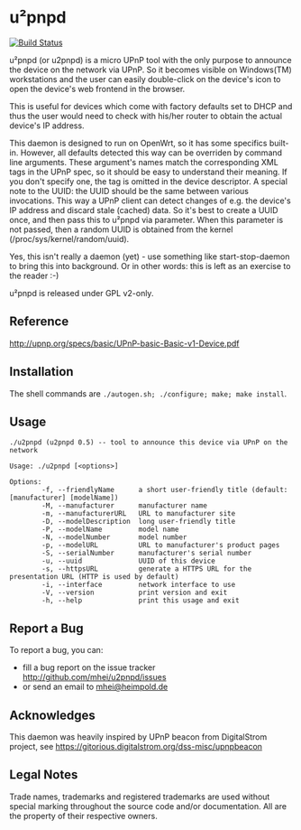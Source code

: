 u²pnpd
======

[![Build Status](https://travis-ci.org/mhei/u2pnpd.svg?branch=master)](https://travis-ci.org/mhei/u2pnpd)

u²pnpd (or u2pnpd) is a micro UPnP tool with the only purpose to announce the device
on the network via UPnP. So it becomes visible on Windows(TM) workstations and the user
can easily double-click on the device's icon to open the device's web frontend in the
browser.

This is useful for devices which come with factory defaults set to DHCP and thus the
user would need to check with his/her router to obtain the actual device's IP address.

This daemon is designed to run on OpenWrt, so it has some specifics built-in.
However, all defaults detected this way can be overriden by command line arguments.
These argument's names match the corresponding XML tags in the UPnP spec, so it
should be easy to understand their meaning. If you don't specify one, the tag is
omitted in the device descriptor.
A special note to the UUID: the UUID should be the same between various invocations.
This way a UPnP client can detect changes of e.g. the device's IP address and
discard stale (cached) data. So it's best to create a UUID once, and then pass this
to u²pnpd via parameter. When this parameter is not passed, then a random UUID is
obtained from the kernel (/proc/sys/kernel/random/uuid).

Yes, this isn't really a daemon (yet) - use something like start-stop-daemon to bring
this into background. Or in other words: this is left as an exercise to the reader :-)

u²pnpd is released under GPL v2-only.


Reference
---------

http://upnp.org/specs/basic/UPnP-basic-Basic-v1-Device.pdf


Installation
------------

The shell commands are ``./autogen.sh; ./configure; make; make install``.


Usage
-----

```
./u2pnpd (u2pnpd 0.5) -- tool to announce this device via UPnP on the network

Usage: ./u2pnpd [<options>]

Options:
        -f, --friendlyName      a short user-friendly title (default: [manufacturer] [modelName])
        -M, --manufacturer      manufacturer name
        -m, --manufacturerURL   URL to manufacturer site
        -D, --modelDescription  long user-friendly title
        -P, --modelName         model name
        -N, --modelNumber       model number
        -p, --modelURL          URL to manufacturer's product pages
        -S, --serialNumber      manufacturer's serial number
        -u, --uuid              UUID of this device
        -s, --httpsURL          generate a HTTPS URL for the presentation URL (HTTP is used by default)
        -i, --interface         network interface to use
        -V, --version           print version and exit
        -h, --help              print this usage and exit
```


Report a Bug
------------

To report a bug, you can:
 * fill a bug report on the issue tracker
   http://github.com/mhei/u2pnpd/issues
 * or send an email to mhei@heimpold.de


Acknowledges
------------

This daemon was heavily inspired by UPnP beacon from DigitalStrom project, see
https://gitorious.digitalstrom.org/dss-misc/upnpbeacon


Legal Notes
-----------

Trade names, trademarks and registered trademarks are used without special
marking throughout the source code and/or documentation. All are the property
of their respective owners.
